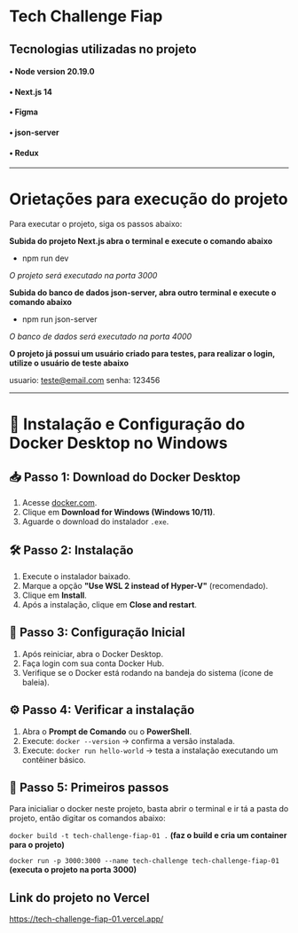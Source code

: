 # Tech Challenge Fiap

## Tecnologias utilizadas no projeto
#### • Node version 20.19.0
#### • Next.js 14
#### • Figma
#### • json-server
#### • Redux

---------------------------------------------------------------

# Orietações para execução do projeto

Para executar o projeto, siga os passos abaixo:

**Subida do projeto Next.js abra o terminal e execute o comando abaixo**

- npm run dev

*O projeto será executado na porta 3000*

**Subida do banco de dados json-server, abra outro terminal e execute o comando abaixo**

- npm run json-server

*O banco de dados será executado na porta 4000*

**O projeto já possui um usuário criado para testes, para realizar o login, utilize o usuário de teste abaixo**

usuario: teste@email.com
senha: 123456

---------------------------------------------------------------

# 🚀 Instalação e Configuração do Docker Desktop no Windows

## 📥 Passo 1: Download do Docker Desktop
1. Acesse [docker.com](https://www.docker.com/products/docker-desktop).
2. Clique em **Download for Windows (Windows 10/11)**.
3. Aguarde o download do instalador `.exe`.

## 🛠️ Passo 2: Instalação
1. Execute o instalador baixado.
2. Marque a opção **"Use WSL 2 instead of Hyper-V"** (recomendado).
3. Clique em **Install**.
4. Após a instalação, clique em **Close and restart**.

## 🔄 Passo 3: Configuração Inicial
1. Após reiniciar, abra o Docker Desktop.
2. Faça login com sua conta Docker Hub.
3. Verifique se o Docker está rodando na bandeja do sistema (ícone de baleia).

## ⚙️ Passo 4: Verificar a instalação
1. Abra o **Prompt de Comando** ou o **PowerShell**.
2. Execute: `docker --version` → confirma a versão instalada.
3. Execute: `docker run hello-world` → testa a instalação executando um contêiner básico.

## 🧪 Passo 5: Primeiros passos

Para inicialiar o docker neste projeto, basta abrir o terminal e ir tá a pasta do projeto, então digitar os comandos abaixo:

`docker build -t tech-challenge-fiap-01 .` **(faz o build e cria um container para o projeto)**

`docker run -p 3000:3000 --name tech-challenge tech-challenge-fiap-01` **(executa o projeto na porta 3000)**

##  Link do projeto no Vercel

https://tech-challenge-fiap-01.vercel.app/